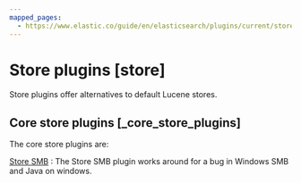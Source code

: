```yaml
---
mapped_pages:
  - https://www.elastic.co/guide/en/elasticsearch/plugins/current/store.html
---
```


# Store plugins [store]

Store plugins offer alternatives to default Lucene stores.


## Core store plugins [_core_store_plugins]

The core store plugins are:

[Store SMB](/reference/elasticsearch-plugins/store-smb.md)
:   The Store SMB plugin works around for a bug in Windows SMB and Java on windows.



